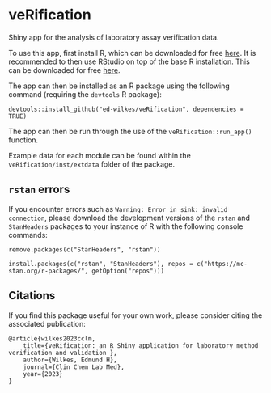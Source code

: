 # veRification
Shiny app for the analysis of laboratory assay verification data.

To use this app, first install R, which can be downloaded for free [here](https://cran.r-project.org/).  It is recommended to then use RStudio on top of the base R installation. This can be downloaded for free [here](https://posit.co/downloads/).

The app can then be installed as an R package using the following command (requiring the `devtools` R package):

`devtools::install_github("ed-wilkes/veRification", dependencies = TRUE)`

The app can then be run through the use of the `veRification::run_app()` function.

Example data for each module can be found within the `veRification/inst/extdata` folder of the package.

## `rstan` errors
If you encounter errors such as `Warning: Error in sink: invalid connection`, please download the development versions of the `rstan` and `StanHeaders` packages to your instance of R with the following console commands:

`remove.packages(c("StanHeaders", "rstan"))`

`install.packages(c("rstan", "StanHeaders"), repos = c("https://mc-stan.org/r-packages/", getOption("repos")))`

## Citations
If you find this package useful for your own work, please consider citing the associated publication:

```
@article{wilkes2023cclm,
    title={veRification: an R Shiny application for laboratory method verification and validation },
    author={Wilkes, Edmund H},
    journal={Clin Chem Lab Med},
    year={2023}
}
```
